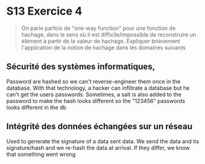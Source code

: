 # S13 Exercice 4

> On parle parfois de "one-way function" pour une fonction de hachage, dans le 
sens où il est difficile/impossible de reconstruire un élément à partir de la 
valeur de hachage. Expliquer brièvement l'application de la notion de hachage 
dans les domaines suivants 

## Sécurité des systèmes informatiques,

Password are hashed so we can't reverse-engineer them once in the database.
With that technology, a hacker can inflitrate a database but he can't get the
users passwords. Sometimes, a salt is also added to the password to make the
hash looks different so the "123456" passwords looks different in the db

## Intégrité des données échangées sur un réseau

Used to generate the signature of a data sent data. We send the data and tis
signature/hash and we re-hash the data at arrival. If they differ, we know 
that something went wrong

